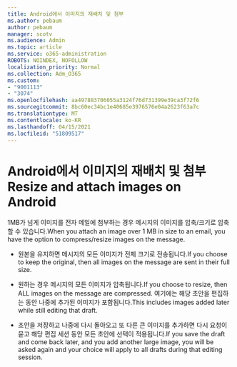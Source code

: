 ```yaml
---
title: Android에서 이미지의 재배치 및 첨부
ms.author: pebaum
author: pebaum
manager: scotv
ms.audience: Admin
ms.topic: article
ms.service: o365-administration
ROBOTS: NOINDEX, NOFOLLOW
localization_priority: Normal
ms.collection: Adm_O365
ms.custom:
- "9001113"
- "3074"
ms.openlocfilehash: aa497883706055a3124f76d731399e39ca3f72f6
ms.sourcegitcommit: 8bc60ec34bc1e40685e3976576e04a2623f63a7c
ms.translationtype: MT
ms.contentlocale: ko-KR
ms.lasthandoff: 04/15/2021
ms.locfileid: "51809517"
---
```

# <a name="resize-and-attach-images-on-android"></a><span data-ttu-id="30676-102">Android에서 이미지의 재배치 및 첨부</span><span class="sxs-lookup"><span data-stu-id="30676-102">Resize and attach images on Android</span></span>

<span data-ttu-id="30676-103">1MB가 넘게 이미지를 전자 메일에 첨부하는 경우 메시지의 이미지를 압축/크기로 압축할 수 있습니다.</span><span class="sxs-lookup"><span data-stu-id="30676-103">When you attach an image over 1 MB in size to an email, you have the option to compress/resize images on the message.</span></span>
 
- <span data-ttu-id="30676-104">원본을 유지하면 메시지의 모든 이미지가 전체 크기로 전송됩니다.</span><span class="sxs-lookup"><span data-stu-id="30676-104">If you choose to keep the original, then all images on the message are sent in their full size.</span></span>
 
- <span data-ttu-id="30676-105">원하는 경우 메시지의 모든 이미지가 압축됩니다.</span><span class="sxs-lookup"><span data-stu-id="30676-105">If you choose to resize, then ALL images on the message are compressed.</span></span>  <span data-ttu-id="30676-106">여기에는 해당 초안을 편집하는 동안 나중에 추가된 이미지가 포함됩니다.</span><span class="sxs-lookup"><span data-stu-id="30676-106">This includes images added later while still editing that draft.</span></span>
 
- <span data-ttu-id="30676-107">초안을 저장하고 나중에 다시 돌아오고 또 다른 큰 이미지를 추가하면 다시 요청이 묻고 해당 편집 세션 동안 모든 초안에 선택이 적용됩니다.</span><span class="sxs-lookup"><span data-stu-id="30676-107">If you save the draft and come back later, and you add another large image, you will be asked again and your choice will apply to all drafts during that editing session.</span></span>
 
